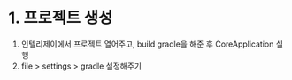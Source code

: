 # 1. 프로젝트 생성
1. 인텔리제이에서 프로젝트 열어주고, build gradle을 해준 후  CoreApplication 실행
2. file > settings > gradle 설정해주기